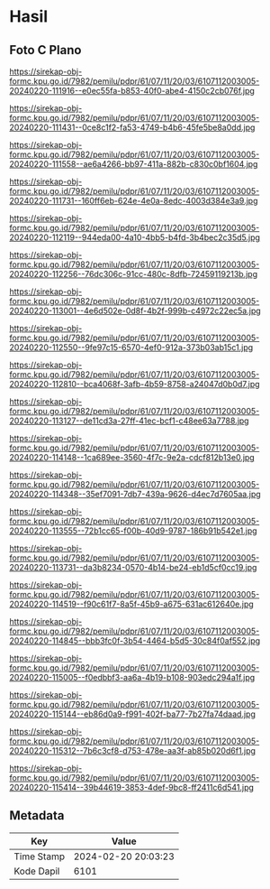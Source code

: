 # Hasil

## Foto C Plano

https://sirekap-obj-formc.kpu.go.id/7982/pemilu/pdpr/61/07/11/20/03/6107112003005-20240220-111916--e0ec55fa-b853-40f0-abe4-4150c2cb076f.jpg

https://sirekap-obj-formc.kpu.go.id/7982/pemilu/pdpr/61/07/11/20/03/6107112003005-20240220-111431--0ce8c1f2-fa53-4749-b4b6-45fe5be8a0dd.jpg

https://sirekap-obj-formc.kpu.go.id/7982/pemilu/pdpr/61/07/11/20/03/6107112003005-20240220-111558--ae6a4266-bb97-411a-882b-c830c0bf1604.jpg

https://sirekap-obj-formc.kpu.go.id/7982/pemilu/pdpr/61/07/11/20/03/6107112003005-20240220-111731--160ff6eb-624e-4e0a-8edc-4003d384e3a9.jpg

https://sirekap-obj-formc.kpu.go.id/7982/pemilu/pdpr/61/07/11/20/03/6107112003005-20240220-112119--944eda00-4a10-4bb5-b4fd-3b4bec2c35d5.jpg

https://sirekap-obj-formc.kpu.go.id/7982/pemilu/pdpr/61/07/11/20/03/6107112003005-20240220-112256--76dc306c-91cc-480c-8dfb-72459119213b.jpg

https://sirekap-obj-formc.kpu.go.id/7982/pemilu/pdpr/61/07/11/20/03/6107112003005-20240220-113001--4e6d502e-0d8f-4b2f-999b-c4972c22ec5a.jpg

https://sirekap-obj-formc.kpu.go.id/7982/pemilu/pdpr/61/07/11/20/03/6107112003005-20240220-112550--9fe97c15-6570-4ef0-912a-373b03ab15c1.jpg

https://sirekap-obj-formc.kpu.go.id/7982/pemilu/pdpr/61/07/11/20/03/6107112003005-20240220-112810--bca4068f-3afb-4b59-8758-a24047d0b0d7.jpg

https://sirekap-obj-formc.kpu.go.id/7982/pemilu/pdpr/61/07/11/20/03/6107112003005-20240220-113127--de11cd3a-27ff-41ec-bcf1-c48ee63a7788.jpg

https://sirekap-obj-formc.kpu.go.id/7982/pemilu/pdpr/61/07/11/20/03/6107112003005-20240220-114148--1ca689ee-3560-4f7c-9e2a-cdcf812b13e0.jpg

https://sirekap-obj-formc.kpu.go.id/7982/pemilu/pdpr/61/07/11/20/03/6107112003005-20240220-114348--35ef7091-7db7-439a-9626-d4ec7d7605aa.jpg

https://sirekap-obj-formc.kpu.go.id/7982/pemilu/pdpr/61/07/11/20/03/6107112003005-20240220-113555--72b1cc65-f00b-40d9-9787-186b91b542e1.jpg

https://sirekap-obj-formc.kpu.go.id/7982/pemilu/pdpr/61/07/11/20/03/6107112003005-20240220-113731--da3b8234-0570-4b14-be24-eb1d5cf0cc19.jpg

https://sirekap-obj-formc.kpu.go.id/7982/pemilu/pdpr/61/07/11/20/03/6107112003005-20240220-114519--f90c61f7-8a5f-45b9-a675-631ac612640e.jpg

https://sirekap-obj-formc.kpu.go.id/7982/pemilu/pdpr/61/07/11/20/03/6107112003005-20240220-114845--bbb3fc0f-3b54-4464-b5d5-30c84f0af552.jpg

https://sirekap-obj-formc.kpu.go.id/7982/pemilu/pdpr/61/07/11/20/03/6107112003005-20240220-115005--f0edbbf3-aa6a-4b19-b108-903edc294a1f.jpg

https://sirekap-obj-formc.kpu.go.id/7982/pemilu/pdpr/61/07/11/20/03/6107112003005-20240220-115144--eb86d0a9-f991-402f-ba77-7b27fa74daad.jpg

https://sirekap-obj-formc.kpu.go.id/7982/pemilu/pdpr/61/07/11/20/03/6107112003005-20240220-115312--7b6c3cf8-d753-478e-aa3f-ab85b020d6f1.jpg

https://sirekap-obj-formc.kpu.go.id/7982/pemilu/pdpr/61/07/11/20/03/6107112003005-20240220-115414--39b44619-3853-4def-9bc8-ff2411c6d541.jpg


## Metadata

| Key        | Value               |
| ---------- | ------------------- |
| Time Stamp | 2024-02-20 20:03:23 |
| Kode Dapil | 6101                |



